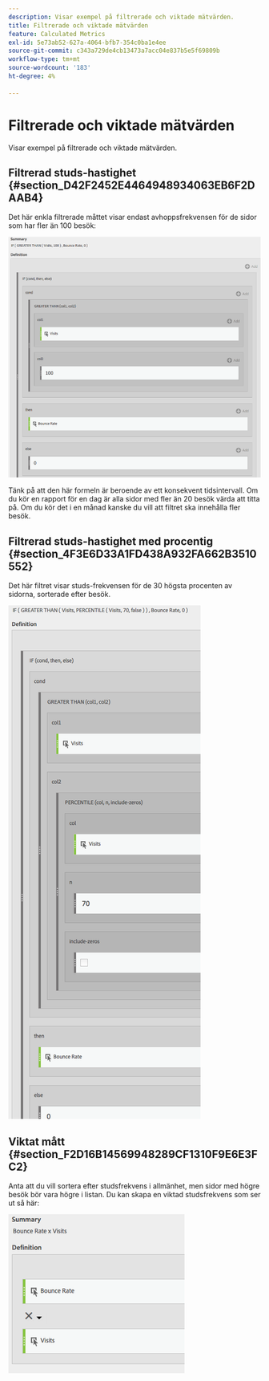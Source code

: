 ```yaml
---
description: Visar exempel på filtrerade och viktade mätvärden.
title: Filtrerade och viktade mätvärden
feature: Calculated Metrics
exl-id: 5e73ab52-627a-4064-bfb7-354c0ba1e4ee
source-git-commit: c343a729de4cb13473a7acc04e837b5e5f69809b
workflow-type: tm+mt
source-wordcount: '183'
ht-degree: 4%

---
```


# Filtrerade och viktade mätvärden

Visar exempel på filtrerade och viktade mätvärden.

## Filtrerad studs-hastighet {#section_D42F2452E4464948934063EB6F2DAAB4}

Det här enkla filtrerade måttet visar endast avhoppsfrekvensen för de sidor som har fler än 100 besök:

![I fönstret Sammanfattning visas de mätvärden som tillämpas på kolumn 1 (besök) och kolumn 2 (100) tillsammans med studs-frekvensen. ](assets/cm_fbr.png)

Tänk på att den här formeln är beroende av ett konsekvent tidsintervall. Om du kör en rapport för en dag är alla sidor med fler än 20 besök värda att titta på. Om du kör det i en månad kanske du vill att filtret ska innehålla fler besök.

## Filtrerad studs-hastighet med procentig {#section_4F3E6D33A1FD438A932FA662B3510552}

Det här filtret visar studs-frekvensen för de 30 högsta procenten av sidorna, sorterade efter besök.

![Om och sedan filtrera och visa studs-frekvensen för de 30 % av de översta sidorna, sorterade efter besök.](assets/cm_wbr_2.png)

## Viktat mått {#section_F2D16B14569948289CF1310F9E6E3FC2}

Anta att du vill sortera efter studsfrekvens i allmänhet, men sidor med högre besök bör vara högre i listan. Du kan skapa en viktad studsfrekvens som ser ut så här:

![Sammanfattning med definition för besök för studsfrekvens.](assets/cm_wbr.png)
